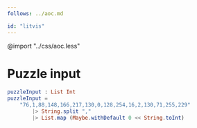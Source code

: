 ```yaml
---
follows: ../aoc.md

id: "litvis"
---
```


@import "../css/aoc.less"

# Puzzle input

```elm {l=hidden r}
puzzleInput : List Int
puzzleInput =
    "76,1,88,148,166,217,130,0,128,254,16,2,130,71,255,229"
        |> String.split ","
        |> List.map (Maybe.withDefault 0 << String.toInt)
```
